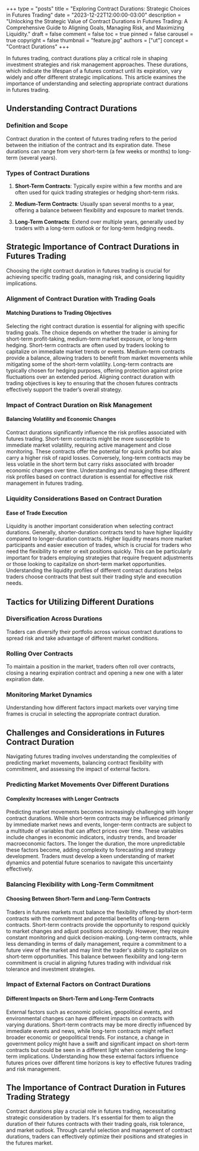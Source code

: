 +++
type = "posts"
title = "Exploring Contract Durations: Strategic Choices in Futures Trading"
date = "2023-12-22T12:00:00-03:00"
description = "Unlocking the Strategic Value of Contract Durations in Futures Trading: A Comprehensive Guide to Aligning Goals, Managing Risk, and Maximizing Liquidity." 
draft = false
comment = false
toc = true
pinned = false
carousel = true
copyright = false
thumbnail = "feature.jpg"
authors = ["ut"]
concept = "Contract Durations"
+++

In futures trading, contract durations play a critical role in shaping
investment strategies and risk management approaches. These durations,
which indicate the lifespan of a futures contract until its expiration,
vary widely and offer different strategic implications. This article
examines the importance of understanding and selecting appropriate
contract durations in futures trading.

## Understanding Contract Durations

### Definition and Scope

Contract duration in the context of futures trading refers to the period
between the initiation of the contract and its expiration date. These
durations can range from very short-term (a few weeks or months) to
long-term (several years).

### Types of Contract Durations

1.  **Short-Term Contracts**: Typically expire within a few months and
    are often used for quick trading strategies or hedging short-term
    risks.

2.  **Medium-Term Contracts**: Usually span several months to a year,
    offering a balance between flexibility and exposure to market
    trends.

3.  **Long-Term Contracts**: Extend over multiple years, generally used
    by traders with a long-term outlook or for long-term hedging
    needs.

## Strategic Importance of Contract Durations in Futures Trading

Choosing the right contract duration in futures trading is crucial for
achieving specific trading goals, managing risk, and considering
liquidity implications.

### Alignment of Contract Duration with Trading Goals

#### Matching Durations to Trading Objectives

Selecting the right contract duration is essential for aligning with
specific trading goals. The choice depends on whether the trader is
aiming for short-term profit-taking, medium-term market exposure, or
long-term hedging. Short-term contracts are often used by traders
looking to capitalize on immediate market trends or events. Medium-term
contracts provide a balance, allowing traders to benefit from market
movements while mitigating some of the short-term volatility. Long-term
contracts are typically chosen for hedging purposes, offering protection
against price fluctuations over an extended period. Aligning contract
duration with trading objectives is key to ensuring that the chosen
futures contracts effectively support the trader’s overall strategy.

### Impact of Contract Duration on Risk Management

#### Balancing Volatility and Economic Changes

Contract durations significantly influence the risk profiles associated
with futures trading. Short-term contracts might be more susceptible to
immediate market volatility, requiring active management and close
monitoring. These contracts offer the potential for quick profits but
also carry a higher risk of rapid losses. Conversely, long-term
contracts may be less volatile in the short term but carry risks
associated with broader economic changes over time. Understanding and
managing these different risk profiles based on contract duration is
essential for effective risk management in futures trading.

### Liquidity Considerations Based on Contract Duration

#### Ease of Trade Execution

Liquidity is another important consideration when selecting contract
durations. Generally, shorter-duration contracts tend to have higher
liquidity compared to longer-duration contracts. Higher liquidity means
more market participants and easier execution of trades, which is
crucial for traders who need the flexibility to enter or exit positions
quickly. This can be particularly important for traders employing
strategies that require frequent adjustments or those looking to
capitalize on short-term market opportunities. Understanding the
liquidity profiles of different contract durations helps traders choose
contracts that best suit their trading style and execution needs.

## Tactics for Utilizing Different Durations

### Diversification Across Durations

Traders can diversify their portfolio across various contract durations
to spread risk and take advantage of different market conditions.

### Rolling Over Contracts

To maintain a position in the market, traders often roll over contracts,
closing a nearing expiration contract and opening a new one with a later
expiration date.

### Monitoring Market Dynamics

Understanding how different factors impact markets over varying time
frames is crucial in selecting the appropriate contract duration.

## Challenges and Considerations in Futures Contract Duration

Navigating futures trading involves understanding the complexities of
predicting market movements, balancing contract flexibility with
commitment, and assessing the impact of external factors.

### Predicting Market Movements Over Different Durations

#### Complexity Increases with Longer Contracts

Predicting market movements becomes increasingly challenging with longer
contract durations. While short-term contracts may be influenced
primarily by immediate market news and events, longer-term contracts are
subject to a multitude of variables that can affect prices over time.
These variables include changes in economic indicators, industry trends,
and broader macroeconomic factors. The longer the duration, the more
unpredictable these factors become, adding complexity to forecasting and
strategy development. Traders must develop a keen understanding of
market dynamics and potential future scenarios to navigate this
uncertainty effectively.

### Balancing Flexibility with Long-Term Commitment

#### Choosing Between Short-Term and Long-Term Contracts

Traders in futures markets must balance the flexibility offered by
short-term contracts with the commitment and potential benefits of
long-term contracts. Short-term contracts provide the opportunity to
respond quickly to market changes and adjust positions accordingly.
However, they require constant monitoring and quick decision-making.
Long-term contracts, while less demanding in terms of daily management,
require a commitment to a future view of the market and may limit the
trader's ability to capitalize on short-term opportunities. This balance
between flexibility and long-term commitment is crucial in aligning
futures trading with individual risk tolerance and investment
strategies.

### Impact of External Factors on Contract Durations

#### Different Impacts on Short-Term and Long-Term Contracts

External factors such as economic policies, geopolitical events, and
environmental changes can have different impacts on contracts with
varying durations. Short-term contracts may be more directly influenced
by immediate events and news, while long-term contracts might reflect
broader economic or geopolitical trends. For instance, a change in
government policy might have a swift and significant impact on
short-term contracts but could be seen in a different light when
considering the long-term implications. Understanding how these external
factors influence futures prices over different time horizons is key to
effective futures trading and risk management.

## The Importance of Contract Duration in Futures Trading Strategy

Contract durations play a crucial role in futures trading, necessitating
strategic consideration by traders. It's essential for them to align the
duration of their futures contracts with their trading goals, risk
tolerance, and market outlook. Through careful selection and management
of contract durations, traders can effectively optimize their positions
and strategies in the futures market.

